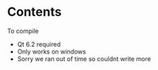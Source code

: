 # Contents
To compile
- Qt 6.2 required
- Only works on windows
- Sorry we ran out of time so couldnt write more